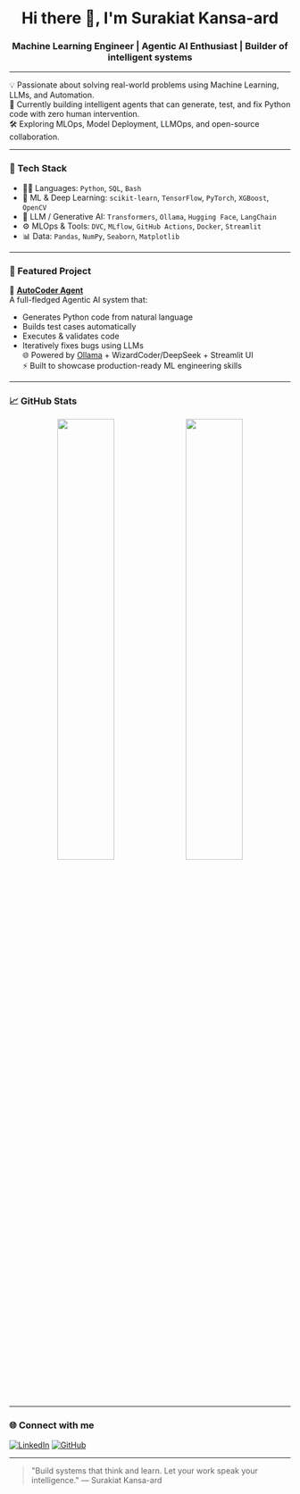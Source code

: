 <h1 align="center">Hi there 👋, I'm Surakiat Kansa-ard</h1>
<h3 align="center">Machine Learning Engineer | Agentic AI Enthusiast | Builder of intelligent systems</h3>

---

💡 Passionate about solving real-world problems using Machine Learning, LLMs, and Automation.  
🚀 Currently building intelligent agents that can generate, test, and fix Python code with zero human intervention.  
🛠️ Exploring MLOps, Model Deployment, LLMOps, and open-source collaboration.

---

### 🔧 Tech Stack

- 👨‍💻 Languages: `Python`, `SQL`, `Bash`
- 🧠 ML & Deep Learning: `scikit-learn`, `TensorFlow`, `PyTorch`, `XGBoost`, `OpenCV`
- 🤖 LLM / Generative AI: `Transformers`, `Ollama`, `Hugging Face`, `LangChain`
- ⚙️ MLOps & Tools: `DVC`, `MLflow`, `GitHub Actions`, `Docker`, `Streamlit`
- 📊 Data: `Pandas`, `NumPy`, `Seaborn`, `Matplotlib`

---

### 🚀 Featured Project

🔹 [**AutoCoder Agent**](https://github.com/SurakiatP/autocoder-agent)  
A full-fledged Agentic AI system that:
- Generates Python code from natural language
- Builds test cases automatically
- Executes & validates code
- Iteratively fixes bugs using LLMs  
🌐 Powered by [Ollama](https://ollama.com) + WizardCoder/DeepSeek + Streamlit UI  
⚡️ Built to showcase production-ready ML engineering skills

---

### 📈 GitHub Stats

<p align="center">
  <img src="https://github-readme-stats.vercel.app/api?username=SurakiatP&show_icons=true&theme=github_dark" width="45%"/>
  <img src="https://github-readme-streak-stats.herokuapp.com/?user=SurakiatP&theme=github-dark-blue" width="45%"/>
</p>

---

### 🌐 Connect with me

[![LinkedIn](https://img.shields.io/badge/LinkedIn-blue?style=flat&logo=linkedin&labelColor=blue)](https://www.linkedin.com/in/surakiat-kansa-ard-171942351/)
[![GitHub](https://img.shields.io/badge/GitHub-000?style=flat&logo=github&logoColor=white)](https://github.com/SurakiatP)

---

> "Build systems that think and learn. Let your work speak your intelligence." — Surakiat Kansa-ard
